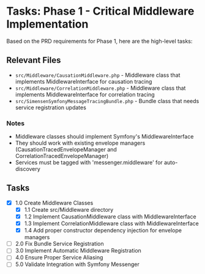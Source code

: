 # Tasks: Phase 1 - Critical Middleware Implementation

Based on the PRD requirements for Phase 1, here are the high-level tasks:

## Relevant Files

- `src/Middleware/CausationMiddleware.php` - Middleware class that implements MiddlewareInterface for causation tracing
- `src/Middleware/CorrelationMiddleware.php` - Middleware class that implements MiddlewareInterface for correlation tracing
- `src/SimensenSymfonyMessageTracingBundle.php` - Bundle class that needs service registration updates

### Notes

- Middleware classes should implement Symfony's MiddlewareInterface
- They should work with existing envelope managers (CausationTracedEnvelopeManager and CorrelationTracedEnvelopeManager)
- Services must be tagged with 'messenger.middleware' for auto-discovery

## Tasks

- [x] 1.0 Create Middleware Classes
  - [x] 1.1 Create src/Middleware directory
  - [x] 1.2 Implement CausationMiddleware class with MiddlewareInterface
  - [x] 1.3 Implement CorrelationMiddleware class with MiddlewareInterface
  - [x] 1.4 Add proper constructor dependency injection for envelope managers
- [ ] 2.0 Fix Bundle Service Registration  
- [ ] 3.0 Implement Automatic Middleware Registration
- [ ] 4.0 Ensure Proper Service Aliasing
- [ ] 5.0 Validate Integration with Symfony Messenger